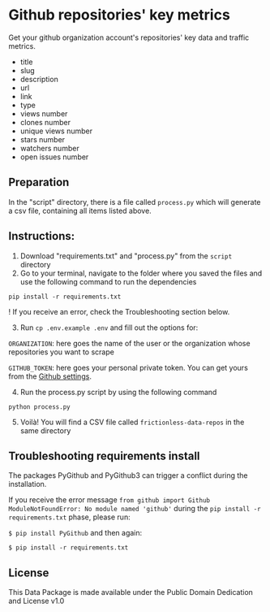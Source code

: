 # Github repositories' key metrics

Get your github organization account's repositories' key data and traffic metrics.

* title
* slug
* description
* url
* link
* type
* views number
* clones number
* unique views number
* stars number
* watchers number
* open issues number

## Preparation

In the "script" directory, there is a file called `process.py` which will generate a csv file, containing all items listed above.

## Instructions:

1. Download "requirements.txt" and "process.py" from the `script` directory
2. Go to your terminal, navigate to the folder where you saved the files and use the following command to run the dependencies 

`pip install -r requirements.txt`

! If you receive an error, check the Troubleshooting section below.

3. Run `cp .env.example .env` and fill out the options for: 

`ORGANIZATION`: here goes the name of the user or the organization whose repositories you want to scrape

`GITHUB_TOKEN`: here goes your personal private token. You can get yours from the [Github settings](https://github.com/settings/tokens).

4. Run the process.py script by using the following command

`python process.py`

5. Voilà! You will find a CSV file called `frictionless-data-repos` in the same directory

## Troubleshooting requirements install

The packages PyGithub and PyGithub3 can trigger a conflict during the installation. 

If you receive the error message `from github import Github ModuleNotFoundError: No module named 'github'` during the `pip install -r requirements.txt` phase, please run: 

`$ pip install PyGithub` and then again:

`$ pip install -r requirements.txt`

## License

This Data Package is made available under the Public Domain Dedication and License v1.0


